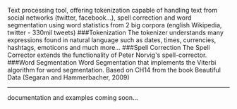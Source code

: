 Text processing tool, offering tokenization capable of handling text from social networks (twitter, facebook...), spell correction and word segmentation using word statistics from 2 big corpora (english Wikipedia, twitter - 330mil tweets)
###Tokenization
The tokenizer understands many expressions found in natural language such as dates, times, currencies, hashtags, emoticons and much more...
###Spell Correction
The Spell Corrector extends the functionality of Peter Norvig's spell-corrector.
###Word Segmentation
Word Segmentation that implements the Viterbi algorithm for word segmentation. Based on CH14 from the book Beautiful Data (Segaran and Hammerbacher, 2009)


---
documentation and examples coming soon...